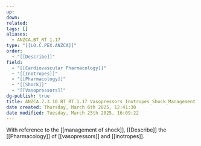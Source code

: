 ```yaml
---
up: 
down: 
related: 
tags: []
aliases:
  - ANZCA.BT_RT 1.17
type: "[[LO.C.PEX.ANZCA]]"
order:
  - "[[Describe]]"
field:
  - "[[Cardiovascular Pharmacology]]"
  - "[[Inotropes]]"
  - "[[Pharmacology]]"
  - "[[Shock]]"
  - "[[Vasopressors]]"
dg-publish: true
title: ANZCA.7.3.10_BT_RT.1.17_Vasopressors_Inotropes_Shock_Management
date created: Thursday, March 6th 2025, 12:41:30
date modified: Tuesday, March 25th 2025, 16:09:22
---
```


With reference to the [[management of shock]], [[Describe]] the [[Pharmacology]] of [[vasopressors]] and [[inotropes]].
